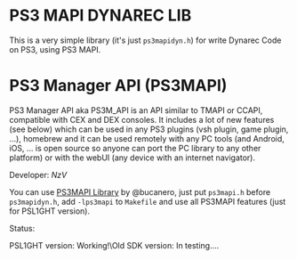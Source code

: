 # PS3 MAPI DYNAREC LIB
This is a very simple library (it's just `ps3mapidyn.h`) for write Dynarec Code on PS3, using PS3 MAPI.

# PS3 Manager API (PS3MAPI)

PS3 Manager API aka PS3M_API is an API similar to TMAPI or CCAPI, compatible with CEX and DEX consoles. It includes a lot of new features (see below) which can be used in any PS3 plugins (vsh plugin, game plugin, ...), homebrew and it can be used remotely with any PC tools (and Android, iOS, ... is open source so anyone can port the PC library to any other platform) or with the webUI (any device with an internet navigator).

Developer: _NzV_

You can use [PS3MAPI Library](https://github.com/bucanero/ps3mapi-lib) by @bucanero, just put `ps3mapi.h` before `ps3mapidyn.h`, add  `-lps3mapi` to `Makefile` and use all PS3MAPI features (just for PSL1GHT version).

Status:

PSL1GHT version: Working!\Old SDK version: In testing....
